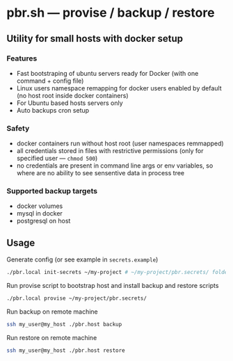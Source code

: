 # pbr.sh — provise / backup / restore
## Utility for small hosts with docker setup

### Features
- Fast bootstraping of ubuntu servers ready for Docker (with one command + config file)
- Linux users namespace remapping for docker users enabled by default
  (no host root inside docker containers)
- For Ubuntu based hosts servers only
- Auto backups cron setup

### Safety
- docker containers run without host root (user namespaces remmapped)
- all credentials stored in files with restrictive permissions
  (only for specified user — `chmod 500`)
- no credentials are present in command line args or env variables,
  so where are no ability to see sensentive data in process tree

### Supported backup targets
- docker volumes
- mysql in docker
- postgresql on host

## Usage

Generate config (or see example in `secrets.example`)
```bash
./pbr.local init-secrets ~/my-project # ~/my-project/pbr.secrets/ folder will be creted
```

Run provise script to bootstrap host and install backup and restore scripts

```bash
./pbr.local provise ~/my-project/pbr.secrets/
```

Run backup on remote machine
```bash
ssh my_user@my_host ./pbr.host backup
```

Run restore on remote machine
```bash
ssh my_user@my_host ./pbr.host restore
```
